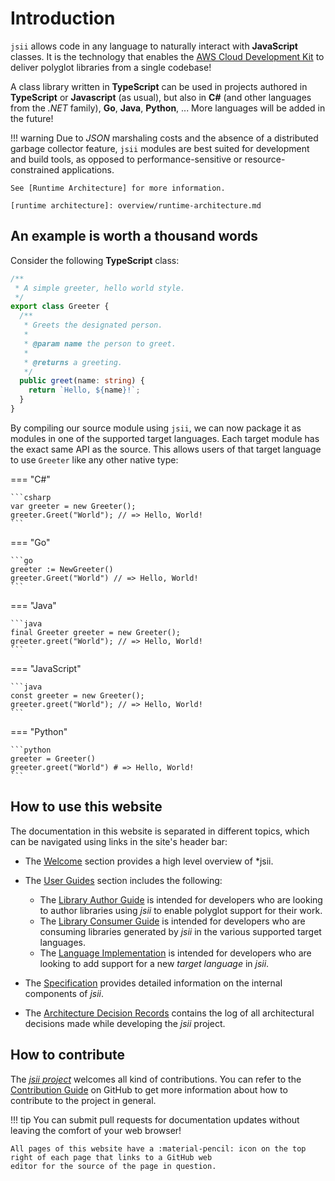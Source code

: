 # Introduction

`jsii` allows code in any language to naturally interact with **JavaScript** classes. It is the technology that enables
the [AWS Cloud Development Kit][cdk] to deliver polyglot libraries from a single codebase!

[cdk]: https://github.com/aws/aws-cdk

A class library written in **TypeScript** can be used in projects authored in **TypeScript** or **Javascript** (as
usual), but also in **C#** (and other languages from the _.NET_ family), **Go**, **Java**, **Python**, ... More
languages will be added in the future!

!!! warning
    Due to *JSON* marshaling costs and the absence of a distributed garbage collector feature, `jsii` modules are best
    suited for development and build tools, as opposed to performance-sensitive or resource-constrained applications.

    See [Runtime Architecture] for more information.

    [runtime architecture]: overview/runtime-architecture.md

## An example is worth a thousand words

Consider the following **TypeScript** class:

```ts
/**
 * A simple greeter, hello world style.
 */
export class Greeter {
  /**
   * Greets the designated person.
   *
   * @param name the person to greet.
   *
   * @returns a greeting.
   */
  public greet(name: string) {
    return `Hello, ${name}!`;
  }
}
```

By compiling our source module using `jsii`, we can now package it as modules in one of the supported target languages.
Each target module has the exact same API as the source. This allows users of that target language to use `Greeter` like
any other native type:

=== "C#"

    ```csharp
    var greeter = new Greeter();
    greeter.Greet("World"); // => Hello, World!
    ```

=== "Go"

    ```go
    greeter := NewGreeter()
    greeter.Greet("World") // => Hello, World!
    ```

=== "Java"

    ```java
    final Greeter greeter = new Greeter();
    greeter.greet("World"); // => Hello, World!
    ```

=== "JavaScript"

    ```java
    const greeter = new Greeter();
    greeter.greet("World"); // => Hello, World!
    ```

=== "Python"

    ```python
    greeter = Greeter()
    greeter.greet("World") # => Hello, World!
    ```

## How to use this website

The documentation in this website is separated in different topics, which can be navigated using links in the site's
header bar:

- The [Welcome](./index.md) section provides a high level overview of  *jsii.
- The [User Guides](./user-guides) section includes the following:

    - The [Library Author Guide](user-guides/lib-author) is intended for developers who are looking to author libraries
      using *jsii* to enable polyglot support for their work.
    - The [Library Consumer Guide](user-guides/lib-user) is intended for developers who are consuming libraries
      generated by *jsii* in the various supported target languages.
    - The [Language Implementation](user-guides/language-support) is intended for developers who are looking to add
      support for a new *target language* in *jsii*.

- The [Specification](specification) provides detailed information on the internal components of *jsii*.
- The [Architecture Decision Records](adrs) contains the log of all architectural decisions made while developing the
  *jsii* project.

## How to contribute

The [*jsii project*](https://github.com/aws/jsii) welcomes all kind of contributions. You can refer to the
[Contribution Guide](https://github.com/aws/jsii/trees/main/CONTRIBUTING.md) on GitHub to get more information about how
to contribute to the project in general.

!!! tip
    You can submit pull requests for documentation updates without leaving the comfort of your web browser!

    All pages of this website have a :material-pencil: icon on the top right of each page that links to a GitHub web
    editor for the source of the page in question.

